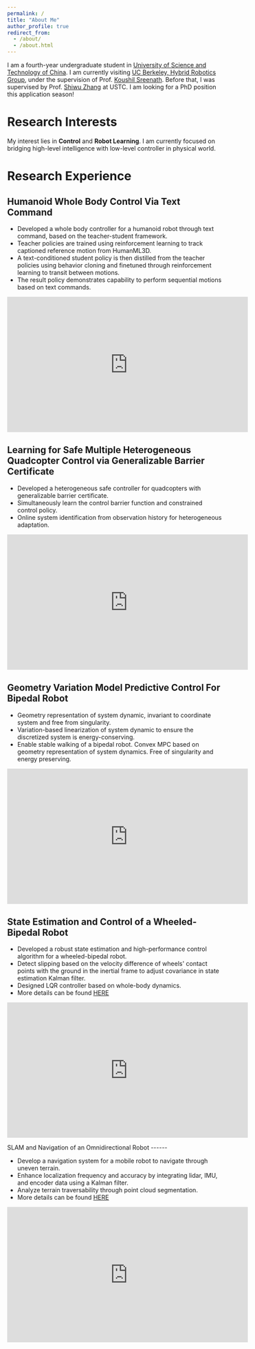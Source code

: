 ```yaml
---
permalink: /
title: "About Me"
author_profile: true
redirect_from: 
  - /about/
  - /about.html
---
```


I am a fourth-year undergraduate student in [University of Science and Technology of China](https://en.ustc.edu.cn/).  I am currently visiting [UC Berkeley, Hybrid Robotics Group](https://hybrid-robotics.berkeley.edu/index.html), under the supervision of Prof. [Koushil Sreenath](https://hybrid-robotics.berkeley.edu/koushil/). Before that, I was supervised by Prof. [Shiwu Zhang](https://scholar.google.com.hk/citations?user=d6tBg_UAAAAJ&hl=en-EN) at USTC. 
I am looking for a PhD position this application season!

Research Interests
======
My interest lies in **Control** and **Robot Learning**. I am currently focused on bridging high-level intelligence with low-level controller in physical world. 

Research Experience
======

Humanoid Whole Body Control Via Text Command
------
- Developed a whole body controller for a humanoid robot through text command, based on the teacher-student framework.
- Teacher policies are trained using reinforcement learning to track captioned reference motion from HumanML3D.
- A text-conditioned student policy is then distilled from the teacher policies using behavior cloning and finetuned through reinforcement learning to transit between motions.
- The result policy demonstrates capability to perform sequential motions based on text commands.
<iframe width="560" height="315" src="https://www.youtube.com/embed/aMt2kglz3cg" title="Humanoid Whole Body Control Via Text Command" frameborder="0" allow="accelerometer; autoplay; clipboard-write; encrypted-media; gyroscope; picture-in-picture" allowfullscreen></iframe>

Learning for Safe Multiple Heterogeneous Quadcopter Control via Generalizable Barrier Certificate
------
- Developed a heterogeneous safe controller for quadcopters with generalizable barrier certificate.
- Simultaneously learn the control barrier function and constrained control policy.
- Online system identification from observation history for heterogeneous adaptation.
<iframe width="560" height="315" src="https://www.youtube.com/embed/8XGncoPI3bc" title="Multi Quadcopter Safe Fly" frameborder="0" allow="accelerometer; autoplay; clipboard-write; encrypted-media; gyroscope; picture-in-picture" allowfullscreen></iframe>

Geometry Variation Model Predictive Control For Bipedal Robot
------
- Geometry representation of system dynamic, invariant to coordinate system and free from singularity.
- Variation-based linearization of system dynamic to ensure the discretized system is energy-conserving.
- Enable stable walking of a bipedal robot.
Convex MPC based on geometry representation of system dynamics. Free of singularity and energy preserving.  
<iframe width="560" height="315" src="https://www.youtube.com/embed/7xYu7EeKpm8" title="Multi Quadcopter Safe Fly" frameborder="0" allow="accelerometer; autoplay; clipboard-write; encrypted-media; gyroscope; picture-in-picture" allowfullscreen></iframe>

State Estimation and Control of a Wheeled-Bipedal Robot
------
- Developed a robust state estimation and high-performance control algorithm for a wheeled-bipedal robot.
- Detect slipping based on the velocity difference of wheels' contact points with the ground in the inertial frame to adjust covariance in state estimation Kalman filter.
- Designed LQR controller based on whole-body dynamics.
- More details can be found [HERE](https://yiyangshao2003.github.io/files/Bipedal.pdf)
<iframe width="560" height="315" src="https://www.youtube.com/embed/DIakTY5WKMU" title="Wheeled-Bipedal Robot" frameborder="0" allow="accelerometer; autoplay; clipboard-write; encrypted-media; gyroscope; picture-in-picture" allowfullscreen></iframe>

SLAM and Navigation of an Omnidirectional Robot
------  
- Develop a navigation system for a mobile robot to navigate through uneven terrain.
- Enhance localization frequency and accuracy by integrating lidar, IMU, and encoder data using a Kalman filter.
- Analyze terrain traversability through point cloud segmentation.
- More details can be found [HERE](https://kevin-shao-ustc.github.io/Sentry.pdf)
<iframe width="560" height="315" src="https://www.youtube.com/embed/DtH-J36skYA" title="Slam and Navigation" frameborder="0" allow="accelerometer; autoplay; clipboard-write; encrypted-media; gyroscope; picture-in-picture" allowfullscreen></iframe>
